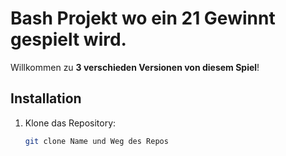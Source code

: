 # Bash Projekt wo ein 21 Gewinnt gespielt wird.

Willkommen zu **3 verschieden Versionen von diesem Spiel**! 

## Installation

1. Klone das Repository:
   ```bash
   git clone Name und Weg des Repos
